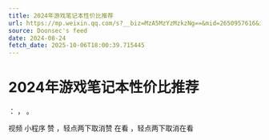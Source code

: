 ```yaml
---
title: 2024年游戏笔记本性价比推荐
url: https://mp.weixin.qq.com/s?__biz=MzA5MzYzMzkzNg==&mid=2650957616&idx=2&sn=431caea390c5f32ed4ad7814f37963a3
source: Doonsec's feed
date: 2024-08-24
fetch_date: 2025-10-06T18:00:39.715445
---
```


# 2024年游戏笔记本性价比推荐

：
，
。

视频
小程序
赞
，轻点两下取消赞
在看
，轻点两下取消在看